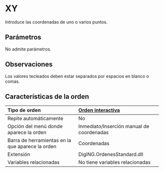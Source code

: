 # XY

Introduce las coordenadas de uno o varios puntos.

## Parámetros

No admite parámetros.

## Observaciones

Los valores tecleados deben estar separados por espacios en blanco o comas.

## Características de la orden

| Tipo de orden | [Orden interactiva](xy.md) |
| :--- | :--- |
| Repite automáticamente | No |
| Opción del menú donde aparece la orden | Inmediato/Inserción manual de coordenadas |
| Barra de herramientas en la que aparece la orden | Coordenadas |
| Extensión | DigiNG.OrdenesStandard.dll |
| Variables relacionadas | No tiene variables relacionadas |

